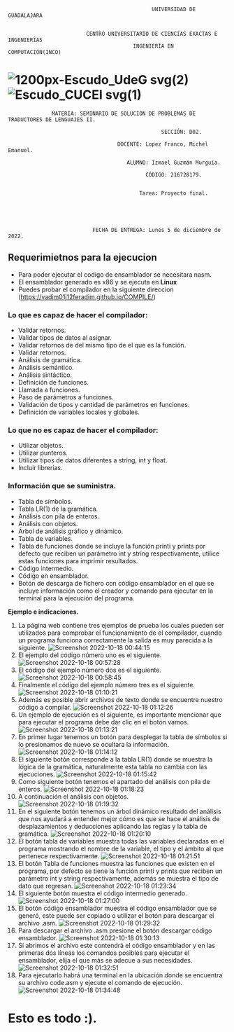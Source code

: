 
                                                  UNIVERSIDAD DE GUADALAJARA


                             CENTRO UNIVERSITARIO DE CIENCIAS EXACTAS E INGENIERÍAS
                                            INGENIERÍA EN COMPUTACIÓN(INCO)

#   ![1200px-Escudo_UdeG svg(2)](https://user-images.githubusercontent.com/86133272/196335527-b623efcf-04dd-4c40-9843-29dec1ab1eff.png)    ![Escudo_CUCEI svg(1)](https://user-images.githubusercontent.com/86133272/196344534-8bf06142-5fdc-4b7e-a47f-9a9e54896898.png)
               
                  MATERIA: SEMINARIO DE SOLUCIÓN DE PROBLEMAS DE TRADUCTORES DE LENGUAJES II. 

                                                     SECCIÓN: D02.

                                       DOCENTE: Lopez Franco, Michel Emanuel.

                                          ALUMNO: Izmael Guzmán Murguía.

                                                CÓDIGO: 216728179.


                                              Tarea: Proyecto final.





                               FECHA DE ENTREGA: Lunes 5 de diciembre de 2022.




##                                Requerimietnos para la ejecucion
*   Para poder ejecutar el codigo de ensamblador se necesitara nasm.
*   El ensamblador generado es x86 y se ejecuta en __Linux__
*   Puedes probar el compilador en la siguiente direccion (https://vadim01j12feradim.github.io/COMPILE/)
###                                Lo que es capaz de hacer el compilador:
*  Validar retornos.
*  Validar tipos de datos al asignar.
*  Validar retornos de del mismo tipo de el que es la función.
*  Validar retornos.
*  Análisis de gramática.
*  Análisis semántico.
*  Análisis sintáctico.
*  Definición de funciones.
*  Llamada a funciones.
*  Paso de parámetros a funciones.
*  Validación de tipos y cantidad de parámetros en funciones.
*  Definición de variables locales y globales.
###                              Lo que no es capaz de hacer el compilador:
*  Utilizar objetos.
*  Utilizar punteros.
*  Utilizar tipos de datos diferentes a string, int y float.
*  Incluir librerías.
###                               Información que se suministra.
*  Tabla de símbolos.
*  Tabla LR(1) de la gramática.
*  Análisis con pila de enteros.
*  Análisis con objetos.
*  Árbol de análisis gráfico y dinámico.
*  Tabla de variables.
*  Tabla de funciones donde se incluye la función printi y prints por defecto que reciben un parámetro int y string respectivamente, utilice estas funciones para imprimir resultados.
*  Código intermedio.
*  Código en ensamblador.
*  Botón de descarga de fichero con código ensamblador en el que se incluye información como el creador y comando para ejecutar en la terminal para la ejecución del programa.

**Ejemplo e indicaciones.**

1. La página web contiene tres ejemplos de prueba los cuales pueden ser utilizados para comprobar el funcionamiento de el compilador, cuando un programa funciona correctamente la salida es muy parecida a la siguiente.
![Screenshot 2022-10-18 00:44:15](https://user-images.githubusercontent.com/86133272/196357014-fc587b7d-8ff1-4b2b-9d8e-b4c8b50de09b.png)
2. El ejemplo del código número uno es el siguiente.
![Screenshot 2022-10-18 00:57:28](https://user-images.githubusercontent.com/86133272/196357228-2649d7d5-85c6-4b54-82b6-e48356e823ee.png)
3. El código del ejemplo número dos es el siguiente.
 ![Screenshot 2022-10-18 00:58:45](https://user-images.githubusercontent.com/86133272/196357280-8eddda57-b21f-4e7f-b8f4-4a8afb8ad38b.png)
4. Finalmente el código del ejemplo número tres es el siguiente.
![Screenshot 2022-10-18 01:10:21](https://user-images.githubusercontent.com/86133272/196357309-cf6bca6c-e3db-4719-bbc6-653c5df5e3e3.png)
5. Además es posible abrir archivos de texto donde se encuentre nuestro código a compilar.
![Screenshot 2022-10-18 01:12:26](https://user-images.githubusercontent.com/86133272/196357331-a8a497ae-3005-46a3-8d1e-29cbd808beb8.png)
6. Un ejemplo de ejecución es el siguiente, es importante mencionar que para ejecutar el programa debe dar clic en el botón vamos.
![Screenshot 2022-10-18 01:13:21](https://user-images.githubusercontent.com/86133272/196357352-2a8a3d1f-eba4-47c8-bc63-8a6926749564.png)
7. En primer lugar tenemos un botón para desplegar la tabla de símbolos si lo presionamos de nuevo se ocultara la información.
![Screenshot 2022-10-18 01:14:12](https://user-images.githubusercontent.com/86133272/196357385-2da0bb37-585f-4b14-81f6-f3ac21530f91.png)
8. El siguiente botón corresponde a la tabla LR(1) donde se muestra la lógica de la gramática, naturalmente esta tabla no cambia con las ejecuciones.
![Screenshot 2022-10-18 01:15:42](https://user-images.githubusercontent.com/86133272/196357417-0eeb2fd7-2ef0-4dd6-bd0d-443d85af36e4.png)
9. Como siguiente botón tenemos el apartado del análisis con pila de enteros.
![Screenshot 2022-10-18 01:18:23](https://user-images.githubusercontent.com/86133272/196357450-d0dc2f65-d7aa-4a70-ba06-5fc3fb689c73.png)
10. A continuación el análisis con objetos.
![Screenshot 2022-10-18 01:19:32](https://user-images.githubusercontent.com/86133272/196357475-e2ce2251-fec5-4c76-9b13-c9921a342ec7.png)
11. En el siguiente botón tenemos un árbol dinámico resultado del análisis que nos ayudará a entender mejor cómo es que se hace el análisis de desplazamientos y deducciones aplicando las reglas y la tabla de gramática.
![Screenshot 2022-10-18 01:20:10](https://user-images.githubusercontent.com/86133272/196357498-18dccaa0-f376-4e8a-9c43-c5f864f972b3.png)
12. El botón tabla de variables muestra todas las variables declaradas en el programa mostrando el nombre de la variable, el tipo y el ámbito al que pertenece respectivamente.
![Screenshot 2022-10-18 01:21:51](https://user-images.githubusercontent.com/86133272/196357532-ff6035bd-186f-436c-85b2-3239480a95f8.png)
13. El botón Tabla de funciones muestra las funciones que existen en el programa, por defecto se tiene la función printi y prints que reciben un parámetro int y string respectivamente, además se muestra el tipo de dato que regresan.
![Screenshot 2022-10-18 01:23:34](https://user-images.githubusercontent.com/86133272/196357638-ebace8d1-a65c-4754-b02c-d9ce09d49ed7.png)
14. El siguiente botón muestra el código intermedio generado.
![Screenshot 2022-10-18 01:27:00](https://user-images.githubusercontent.com/86133272/196357661-1f8cf5a2-86f9-4aeb-a2db-4dcb54b6ded0.png)
15. El botón código ensamblador muestra el código ensamblador que se generó, este puede ser copiado o utilizar el botón para descargar el archivo .asm.
![Screenshot 2022-10-18 01:29:32](https://user-images.githubusercontent.com/86133272/196357681-62011b2a-1967-402c-9f00-ce452eb8336b.png)
16. Para descargar el archivo .asm presione el botón descargar código ensamblador.
![Screenshot 2022-10-18 01:30:13](https://user-images.githubusercontent.com/86133272/196357742-4af40c6e-da77-4c19-a5dc-7a951d6ab4ed.png)
17. Si abrimos el archivo este contendrá el código ensamblador y en las primeras dos líneas los comandos posibles para ejecutar el ensamblador, elija el que más se adecue a sus necesidades.
![Screenshot 2022-10-18 01:32:51](https://user-images.githubusercontent.com/86133272/196357766-289115c0-33a8-496e-ae3a-91b8ce9c88ef.png)
18. Para ejecutarlo habrá una terminal en la ubicación donde se encuentra su archivo code.asm y ejecute el comando de ejecución.
![Screenshot 2022-10-18 01:34:48](https://user-images.githubusercontent.com/86133272/196357786-f81cd3ac-714f-42f3-9197-206f50733510.png)

# Esto es todo  :).

